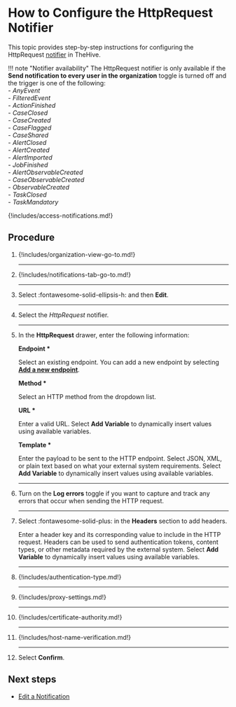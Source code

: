 # How to Configure the HttpRequest Notifier

This topic provides step-by-step instructions for configuring the HttpRequest [notifier](../about-notifications.md#notifiers) in TheHive.

!!! note "Notifier availability"
    The HttpRequest notifier is only available if the **Send notification to every user in the organization** toggle is turned off and the trigger is one of the following:  
    - *AnyEvent*  
    - *FilteredEvent*  
    - *ActionFinished*  
    - *CaseClosed*  
    - *CaseCreated*  
    - *CaseFlagged*  
    - *CaseShared*  
    - *AlertClosed*  
    - *AlertCreated*  
    - *AlertImported*  
    - *JobFinished*  
    - *AlertObservableCreated*  
    - *CaseObservableCreated*  
    - *ObservableCreated*  
    - *TaskClosed*  
    - *TaskMandatory*

{!includes/access-notifications.md!}

## Procedure

1. {!includes/organization-view-go-to.md!}

    ---

2. {!includes/notifications-tab-go-to.md!}

    ---

3. Select :fontawesome-solid-ellipsis-h: and then **Edit**.

    ---

4. Select the *HttpRequest* notifier.

    ---

5. In the **HttpRequest** drawer, enter the following information:

    **Endpoint \***

    Select an existing endpoint. You can add a new endpoint by selecting [**Add a new endpoint**](../../manage-endpoints/add-http-request-endpoint.md).

    **Method \***

    Select an HTTP method from the dropdown list.

    **URL \***

    Enter a valid URL. Select **Add Variable** to dynamically insert values using available variables.

    **Template \***

    Enter the payload to be sent to the HTTP endpoint. Select JSON, XML, or plain text based on what your external system requirements. Select **Add Variable** to dynamically insert values using available variables.

    ---

6. Turn on the **Log errors** toggle if you want to capture and track any errors that occur when sending the HTTP request.

    ---

7. Select :fontawesome-solid-plus: in the **Headers** section to add headers.

    Enter a header key and its corresponding value to include in the HTTP request. Headers can be used to send authentication tokens, content types, or other metadata required by the external system. Select **Add Variable** to dynamically insert values using available variables.

    ---

8. {!includes/authentication-type.md!}

    ---

9. {!includes/proxy-settings.md!}

    ---

10. {!includes/certificate-authority.md!}

    ---

11. {!includes/host-name-verification.md!}

    ---

12. Select **Confirm**.

## Next steps

* [Edit a Notification](edit-a-notification.md)

